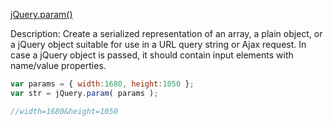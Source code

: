 [jQuery.param()](https://api.jquery.com/jQuery.param/)


Description: Create a serialized representation of an array, a plain object, or a jQuery 
object suitable for use in a URL query string or Ajax request. In case a jQuery object is 
passed, it should contain input elements with name/value properties.


```js
var params = { width:1680, height:1050 };
var str = jQuery.param( params );

//width=1680&height=1050
```